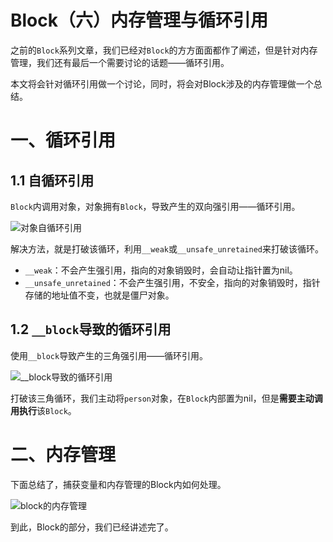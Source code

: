 # Block（六）内存管理与循环引用

之前的`Block`系列文章，我们已经对`Block`的方方面面都作了阐述，但是针对内存管理，我们还有最后一个需要讨论的话题——循环引用。

本文将会针对循环引用做一个讨论，同时，将会对Block涉及的内存管理做一个总结。

# 一、循环引用

## 1.1 自循环引用

`Block`内调用对象，对象拥有`Block`，导致产生的双向强引用——循环引用。

![对象自循环引用](https://raw.githubusercontent.com/awanglilong/blog/main/uPic/2018-12-10-004929.png)



解决方法，就是打破该循环，利用`__weak`或`__unsafe_unretained`来打破该循环。

- `__weak`：不会产生强引用，指向的对象销毁时，会自动让指针置为nil。
- `__unsafe_unretained`：不会产生强引用，不安全，指向的对象销毁时，指针存储的地址值不变，也就是僵尸对象。

## 1.2 `__block`导致的循环引用

使用`__block`导致产生的三角强引用——循环引用。

![__block导致的循环引用](https://raw.githubusercontent.com/awanglilong/blog/main/uPic/2018-12-10-004958.png)



打破该三角循环，我们主动将`person`对象，在`Block`内部置为nil，但是**需要主动调用执行**该`Block`。

# 二、内存管理

下面总结了，捕获变量和内存管理的Block内如何处理。

![block的内存管理](http://blog-1251606168.file.myqcloud.com/blog_2018/2018-12-10-020507.png)

到此，Block的部分，我们已经讲述完了。